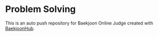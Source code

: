 # Problem Solving
This is an auto push repository for Baekjoon Online Judge created with [BaekjoonHub](https://github.com/BaekjoonHub/BaekjoonHub).
